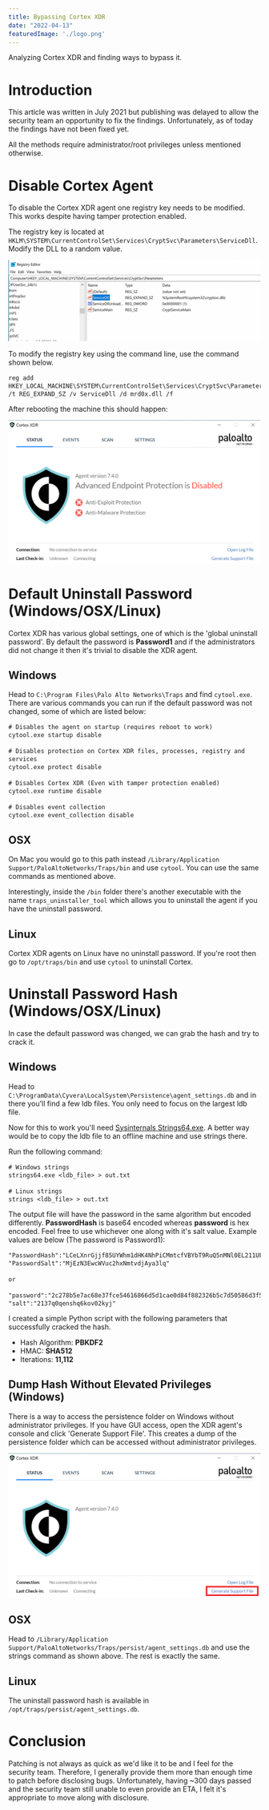 ```yaml
---
title: Bypassing Cortex XDR
date: "2022-04-13"
featuredImage: './logo.png'
---
```


Analyzing Cortex XDR and finding ways to bypass it.<!-- end --> 

# Introduction

This article was written in July 2021 but publishing was delayed to allow the security team an opportunity to fix the findings. Unfortunately, as of today the findings have not been fixed yet. 

All the methods require administrator/root privileges unless mentioned otherwise.

# Disable Cortex Agent

To disable the Cortex XDR agent one registry key needs to be modified. This works despite having tamper protection enabled.

The registry key is located at `HKLM\SYSTEM\CurrentControlSet\Services\CryptSvc\Parameters\ServiceDll`. Modify the DLL to a random value.

![Registry](./registry_dll.png)

To modify the registry key using the command line, use the command shown below.

    reg add HKEY_LOCAL_MACHINE\SYSTEM\CurrentControlSet\Services\CryptSvc\Parameters /t REG_EXPAND_SZ /v ServiceDll /d mrd0x.dll /f

After rebooting the machine this should happen:

![Cortex-Disabled](./cortex_disabled.png)

# Default Uninstall Password (Windows/OSX/Linux)

Cortex XDR has various global settings, one of which is the 'global uninstall password'. By default the password is **Password1** and if the administrators did not change it then it's trivial to disable the XDR agent.

## Windows

Head to `C:\Program Files\Palo Alto Networks\Traps` and find `cytool.exe`. There are various commands you can run if the default password was not changed, some of which are listed below:

    # Disables the agent on startup (requires reboot to work)
    cytool.exe startup disable

    # Disables protection on Cortex XDR files, processes, registry and services
    cytool.exe protect disable

    # Disables Cortex XDR (Even with tamper protection enabled)
    cytool.exe runtime disable

    # Disables event collection
    cytool.exe event_collection disable

## OSX

On Mac you would go to this path instead `/Library/Application Support/PaloAltoNetworks/Traps/bin` and use `cytool`. You can use the same commands as mentioned above.

Interestingly, inside the `/bin` folder there's another executable with the name `traps_uninstaller_tool` which allows you to uninstall the agent if you have the uninstall password.

## Linux

Cortex XDR agents on Linux have no uninstall password. If you're root then go to `/opt/traps/bin` and use `cytool` to uninstall Cortex.

# Uninstall Password Hash (Windows/OSX/Linux)

In case the default password was changed, we can grab the hash and try to crack it.

## Windows

Head to `C:\ProgramData\Cyvera\LocalSystem\Persistence\agent_settings.db` and in there you'll find a few ldb files. You only need to focus on the largest ldb file.

 Now for this to work you'll need <a href="https://docs.microsoft.com/en-us/sysinternals/downloads/strings">Sysinternals Strings64.exe</a>. A better way would be to copy the ldb file to an offline machine and use strings there.

 Run the following command:

    # Windows strings
    strings64.exe <ldb_file> > out.txt

    # Linux strings
    strings <ldb_file> > out.txt

The output file will have the password in the same algorithm but encoded differently. **PasswordHash** is base64 encoded whereas **password** is hex encoded. Feel free to use whichever one along with it's salt value. Example values are below (The password is Password1):

    "PasswordHash":"LCeLXnrGjjf85UYWhm1dHK4NhPiCMmtcfVBYbT9RuQ5nMNl0EL211UF9xhlU+kERNRo5Ty9XQXgZ0G6XPIM0Bw=="
    "PasswordSalt":"MjEzN3EwcWVuc2hxNmtvdjAya3lq"

    or
    
    "password":"2c278b5e7ac68e37fce54616866d5d1cae0d84f882326b5c7d50586d3f51b90e6730d97410bdb5d5417dc61954fa4111351a394f2f57417819d06e973c833407"
    "salt":"2137q0qenshq6kov02kyj"

I created a simple Python script with the following parameters that successfully cracked the hash.

* Hash Algorithm: **PBKDF2**
* HMAC: **SHA512**
* Iterations: **11,112**

## Dump Hash Without Elevated Privileges (Windows)

There is a way to access the persistence folder on Windows without administrator privileges. If you have GUI access, open the XDR agent's console and click 'Generate Support File'. This creates a dump of the persistence folder which can be accessed without administrator privileges.

![Support](./support-file.png)

## OSX

Head to `/Library/Application Support/PaloAltoNetworks/Traps/persist/agent_settings.db` and use the strings command as shown above. The rest is exactly the same.

## Linux

The uninstall password hash is available in `/opt/traps/persist/agent_settings.db`.

# Conclusion

Patching is not always as quick as we'd like it to be and I feel for the security team. Therefore, I generally provide them more than enough time to patch before disclosing bugs. Unfortunately, having ~300 days passed and the security team still unable to even provide an ETA, I felt it's appropriate to move along with disclosure.